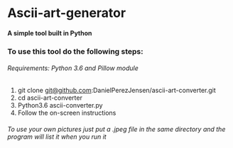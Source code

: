 # Ascii-art-generator
#### A simple tool built in Python

### To use this tool do the following steps:
###### Requirements: Python 3.6 and Pillow module

1. git clone git@github.com:DanielPerezJensen/ascii-art-converter.git
2. cd ascii-art-converter
3. Python3.6 ascii-converter.py
4. Follow the on-screen instructions

###### To use your own pictures just put a .jpeg file in the same directory and the program will list it when you run it